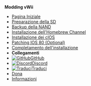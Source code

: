 **Modding vWii**
- [Pagina Iniziale](../introduction)
- [Preparazione della SD](sd-preparation)
- [Backup della NAND](nand-backup)
- [Installazione dell'Homebrew Channel](installing-homebrewchannel)
- [Installazione dei cIOS](installing-cioses)
- [Patching IOS 80 (Optional)](patching-ios80)
- [Completamento dell'installazione](finalizing-setup)
- **Collegamenti**
- [![GitHub](https://icongr.am/simple/github.svg?color=808080&size=16)GitHub](https://github.com/hacks-guide/Guide-WiiU)
- [![Discord](https://icongr.am/simple/discord.svg?colored&size=16)Discord](https://discord.gg/C29hYvh)
- [![Traduci](https://icongr.am/material/translate.svg?color=808080&size=16)Traduci](https://hacks-guide.crowdin.com/u/projects/10)
- [Dona](../donations)
- [Informazioni](../about)
